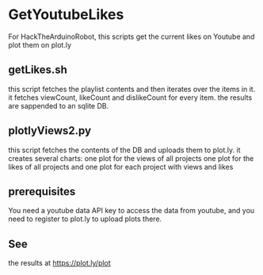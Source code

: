 GetYoutubeLikes
===============

For HackTheArduinoRobot, this scripts get the current likes on Youtube and plot them on plot.ly

## getLikes.sh
this script fetches the playlist contents and then iterates over the items in it.
it fetches viewCount, likeCount and dislikeCount for every item.
the results are sappended to an sqlite DB.

## plotlyViews2.py
this script fetches the contents of the DB and uploads them to plot.ly.
it creates several charts:
one plot for the views of all projects
one plot for the likes of all projects
and one plot for each project with views and likes

## prerequisites
You need a youtube data API key to access the data from youtube,
and you need to register to plot.ly to upload plots there.

## See 
the results at
https://plot.ly/plot
